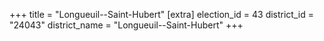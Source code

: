 +++
title = "Longueuil--Saint-Hubert"
[extra]
election_id = 43
district_id = "24043"
district_name = "Longueuil--Saint-Hubert"
+++
